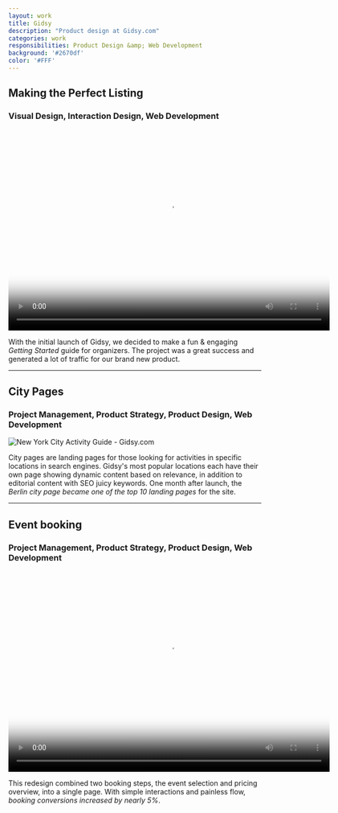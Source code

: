 ```yaml
---
layout: work
title: Gidsy
description: "Product design at Gidsy.com"
categories: work
responsibilities: Product Design &amp; Web Development
background: '#2670df'
color: '#FFF'
---
```


<h2>Making the Perfect Listing</h2>
<h3>Visual Design, Interaction Design, Web Development</h3>

<div>
  <video id="making_the_perfect_listing" class="browser_img" title="Making the Perfect Listing - Gidsy.com"
    preload="auto" width="640" height="400" poster="{{ site.root }}/work/gidsy/PerfectListing.jpg" data-setup="{}">
    <source src="{{ site.root }}/work/gidsy/PerfectListing.mp4" type='video/mp4'>
    <source src="{{ site.root }}/work/gidsy/PerfectListing.webm" type='video/webm'>
  </video>
</div>

With the initial launch of Gidsy, we decided to make a fun & engaging <em>Getting Started</em> guide for organizers. The project was a great success and generated a lot of traffic for our brand new product.

<hr/>

<h2>City Pages</h2>
<h3>Project Management, Product Strategy, Product Design, Web Development</h3>

<div>
  <img src="{{ site.root }}/work/gidsy/nyc-gidsy.jpg" class="browser_img" title="New York City Activity Guide - Gidsy.com" />
</div>

City pages are landing pages for those looking for activities in specific locations in search engines. Gidsy's most popular locations each have their own page showing dynamic content based on relevance, in addition to editorial content with SEO juicy keywords. One month after launch, the <em>Berlin city page became one of the top 10 landing pages</em> for the site.

<hr/>

<h2>Event booking</h2>
<h3>Project Management, Product Strategy, Product Design, Web Development</h3>

<div>
  <video id="booking_flow" class="browser_img" title="Select event - Gidsy.com"
    preload="auto" width="640" height="400" poster="{{ site.root }}/work/gidsy/bookingflow.png"
    data-setup="{}">
    <source src="{{ site.root }}/work/gidsy/bookingflow.mp4" type='video/mp4'>
    <source src="{{ site.root }}/work/gidsy/bookingflow.webm" type='video/webm'>
  </video>
</div>

This redesign combined two booking steps, the event selection and pricing overview, into a single page. With simple interactions and painless flow, <em>booking conversions increased by nearly 5%</em>.
